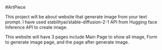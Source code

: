 #ArtPiece

This project will be about website that generate image from your text prompt. I have used stabilityai/stable-diffusion-2-1 API from Hugging face Inference API to create image. 

This website will have 3 pages include Main Page to show all image, Form to generate image page, and the page after generate image. 